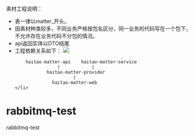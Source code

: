 素材工程说明：

<ul>
    <li>表一律以matter_开头。</li>
    <li>因素材种类较多，不同业务严格按包名区分，同一业务的代码写在一个包下，不允许存在业务代码不分包的情况。</li>
    <li>api返回实体以DTO结尾</li>
    <li>
        工程依赖关系如下：
        <img src="http://haitao.nosdn1.127.net/iq91cpx018_1082_746.jpg"/>

        haitao-matter-api    haitao-matter-service
                    |            |
                haitao-matter-provider
                          |
                  haitao-matter-web
    </li>
</ul>






# rabbitmq-test
rabbitmq-test
